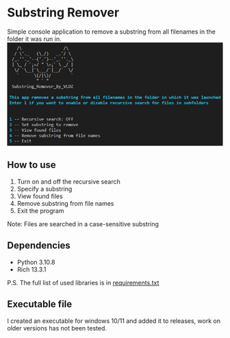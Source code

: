 # Substring Remover  

Simple console application to remove a substring from all filenames in the folder it was run in.
![info picture](/about.png)

## How to use

1. Turn on and off the recursive search
2. Specify a substring
3. View found files
4. Remove substring from file names
5. Exit the program

Note: Files are searched in a case-sensitive substring

## Dependencies  

* Python 3.10.8
* Rich 13.3.1

P.S. The full list of used libraries is in [requirements.txt](requirements.txt)

## Executable file

I created an executable for windows 10/11 and added it to releases, work on older versions has not been tested.  
